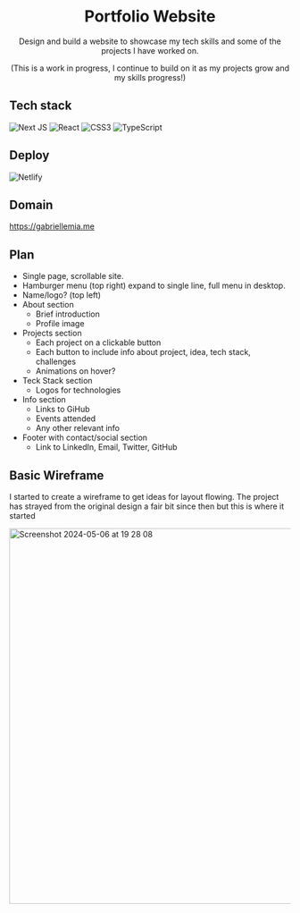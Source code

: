<div align="center">
  
# Portfolio Website


Design and build a website to showcase my tech skills and some of the projects I have worked on.

(This is a work in progress, I continue to build on it as my projects grow and my skills progress!)

</div>

## Tech stack

![Next JS](https://img.shields.io/badge/Next-black?style=for-the-badge&logo=next.js&logoColor=white)
![React](https://img.shields.io/badge/react-%2320232a.svg?style=for-the-badge&logo=react&logoColor=%2361DAFB)
![CSS3](https://img.shields.io/badge/css3-%231572B6.svg?style=for-the-badge&logo=css3&logoColor=white)
![TypeScript](https://img.shields.io/badge/typescript-%23007ACC.svg?style=for-the-badge&logo=typescript&logoColor=white)

## Deploy

![Netlify](https://img.shields.io/badge/netlify-%23000000.svg?style=for-the-badge&logo=netlify&logoColor=#00C7B7)

## Domain

https://gabriellemia.me

## Plan

- Single page, scrollable site.
- Hamburger menu (top right) expand to single line, full menu in desktop.
- Name/logo? (top left)
- About section
    - Brief introduction
    - Profile image
- Projects section
    - Each project on a clickable button
    - Each button to include info about project, idea, tech stack, challenges
    - Animations on hover?
- Teck Stack section
    - Logos for technologies
- Info section
    - Links to GiHub
    - Events attended
    - Any other relevant info
- Footer with contact/social section
    - Link to LinkedIn, Email, Twitter, GitHub

## Basic Wireframe

I started to create a wireframe to get ideas for layout flowing.  The project has strayed from the original design a fair bit since then but this is where it started

<img width="672" alt="Screenshot 2024-05-06 at 19 28 08" src="https://github.com/gabriellemia/portfolio/assets/78322726/3f442123-d162-4191-aaf4-b01543efc20d">
